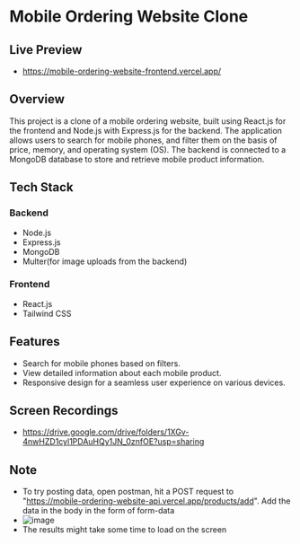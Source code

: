 # Mobile Ordering Website Clone

## Live Preview

 - https://mobile-ordering-website-frontend.vercel.app/

## Overview

This project is a clone of a mobile ordering website, built using React.js for the frontend and Node.js with Express.js for the backend. The application allows users to search for mobile phones, and filter them on the basis of price, memory, and operating system (OS). The backend is connected to a MongoDB database to store and retrieve mobile product information.

## Tech Stack

### Backend

- Node.js
- Express.js
- MongoDB
- Multer(for image uploads from the backend)

### Frontend

- React.js
- Tailwind CSS

## Features

- Search for mobile phones based on filters.
- View detailed information about each mobile product.
- Responsive design for a seamless user experience on various devices.

## Screen Recordings

- https://drive.google.com/drive/folders/1XGv-4nwHZD1cyl1PDAuHQy1JN_0znfOE?usp=sharing

## Note

- To try posting data, open postman, hit a POST request to "https://mobile-ordering-website-api.vercel.app/products/add". Add the data in the body in the form of form-data
- ![image](https://github.com/Sachin5679/Mobile-Ordering-Website/assets/93666921/227faa20-f3f7-4338-8fd3-13028439e62c)
- The results might take some time to load on the screen
